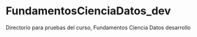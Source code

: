 # FundamentosCienciaDatos_dev
Directorio para pruebas del curso, Fundamentos Ciencia Datos desarrollo
